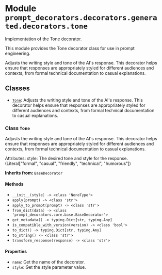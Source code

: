 # Module `prompt_decorators.decorators.generated.decorators.tone`

Implementation of the Tone decorator.

This module provides the Tone decorator class for use in prompt engineering.

Adjusts the writing style and tone of the AI's response. This decorator helps ensure that responses are appropriately styled for different audiences and contexts, from formal technical documentation to casual explanations.

## Classes

- [`Tone`](#class-tone): Adjusts the writing style and tone of the AI's response. This decorator helps ensure that responses are appropriately styled for different audiences and contexts, from formal technical documentation to casual explanations.

### Class `Tone`

Adjusts the writing style and tone of the AI's response. This decorator helps ensure that responses are appropriately styled for different audiences and contexts, from formal technical documentation to casual explanations.

Attributes:
    style: The desired tone and style for the response. (Literal["formal", "casual", "friendly", "technical", "humorous"])

**Inherits from:** `BaseDecorator`

#### Methods

- `__init__(style) -> <class 'NoneType'>`
- `apply(prompt) -> <class 'str'>`
- `apply_to_prompt(prompt) -> <class 'str'>`
- `from_dict(data) -> <class 'prompt_decorators.core.base.BaseDecorator'>`
- `get_metadata() -> typing.Dict[str, typing.Any]`
- `is_compatible_with_version(version) -> <class 'bool'>`
- `to_dict() -> typing.Dict[str, typing.Any]`
- `to_string() -> <class 'str'>`
- `transform_response(response) -> <class 'str'>`
#### Properties

- `name`: Get the name of the decorator.
- `style`: Get the style parameter value.

